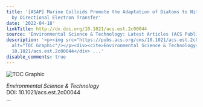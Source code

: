 ```yaml
---
title: '[ASAP] Marine Colloids Promote the Adaptation of Diatoms to Nitrate Contamination
  by Directional Electron Transfer'
date: '2022-04-18'
linkTitle: http://dx.doi.org/10.1021/acs.est.2c00044
source: 'Environmental Science & Technology: Latest Articles (ACS Publications)'
description: '<p><img src="https://pubs.acs.org/cms/10.1021/acs.est.2c00044/asset/images/medium/es2c00044_0009.gif"
  alt="TOC Graphic"/></p><div><cite>Environmental Science & Technology</cite></div><div>DOI:
  10.1021/acs.est.2c00044</div> ...'
disable_comments: true
---
```

<p><img src="https://pubs.acs.org/cms/10.1021/acs.est.2c00044/asset/images/medium/es2c00044_0009.gif" alt="TOC Graphic"/></p><div><cite>Environmental Science & Technology</cite></div><div>DOI: 10.1021/acs.est.2c00044</div> ...